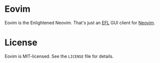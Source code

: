 # Eovim

Eovim is the Enlightened Neovim. That's just an [EFL][1] GUI client for
[Neovim][2].


# License

Eovim is MIT-licensed. See the `LICENSE` file for details.

[1]: https://www.enlightenment.org
[2]: https://neovim.io
